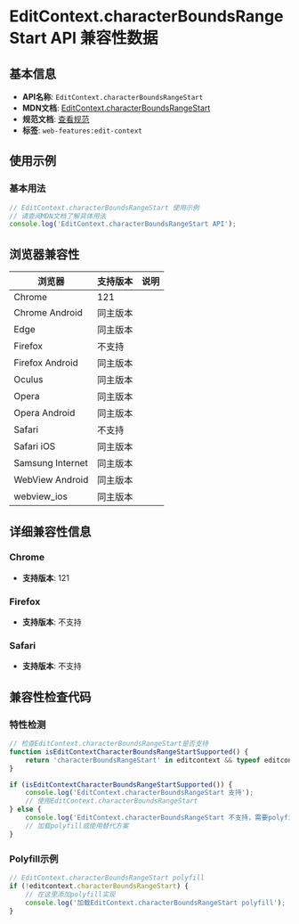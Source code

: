 # EditContext.characterBoundsRangeStart API 兼容性数据

## 基本信息

- **API名称**: `EditContext.characterBoundsRangeStart`
- **MDN文档**: [EditContext.characterBoundsRangeStart](https://developer.mozilla.org/docs/Web/API/EditContext/characterBoundsRangeStart)
- **规范文档**: [查看规范](https://w3c.github.io/edit-context/#dom-editcontext-characterboundsrangestart)
- **标签**: `web-features:edit-context`

## 使用示例

### 基本用法

```javascript
// EditContext.characterBoundsRangeStart 使用示例
// 请查阅MDN文档了解具体用法
console.log('EditContext.characterBoundsRangeStart API');
```

## 浏览器兼容性

| 浏览器 | 支持版本 | 说明 |
|--------|----------|------|
| Chrome | 121 |  |
| Chrome Android | 同主版本 |  |
| Edge | 同主版本 |  |
| Firefox | 不支持 |  |
| Firefox Android | 同主版本 |  |
| Oculus | 同主版本 |  |
| Opera | 同主版本 |  |
| Opera Android | 同主版本 |  |
| Safari | 不支持 |  |
| Safari iOS | 同主版本 |  |
| Samsung Internet | 同主版本 |  |
| WebView Android | 同主版本 |  |
| webview_ios | 同主版本 |  |

## 详细兼容性信息

### Chrome

- **支持版本**: 121

### Firefox

- **支持版本**: 不支持

### Safari

- **支持版本**: 不支持

## 兼容性检查代码

### 特性检测

```javascript
// 检查EditContext.characterBoundsRangeStart是否支持
function isEditContextCharacterBoundsRangeStartSupported() {
    return 'characterBoundsRangeStart' in editcontext && typeof editcontext.characterBoundsRangeStart === 'function';
}

if (isEditContextCharacterBoundsRangeStartSupported()) {
    console.log('EditContext.characterBoundsRangeStart 支持');
    // 使用EditContext.characterBoundsRangeStart
} else {
    console.log('EditContext.characterBoundsRangeStart 不支持，需要polyfill');
    // 加载polyfill或使用替代方案
}
```

### Polyfill示例

```javascript
// EditContext.characterBoundsRangeStart polyfill
if (!editcontext.characterBoundsRangeStart) {
    // 在这里添加polyfill实现
    console.log('加载EditContext.characterBoundsRangeStart polyfill');
}
```

